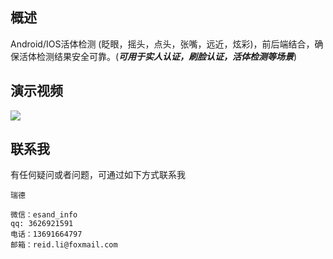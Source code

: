 ## 概述
Android/IOS活体检测 (眨眼，摇头，点头，张嘴，远近，炫彩)，前后端结合，确保活体检测结果安全可靠。(***可用于实人认证，刷脸认证，活体检测等场景***)

## 演示视频
![](http://open.esandcloud.com/index.php/s/78XA91wLQV2y36B/download)

## 联系我
有任何疑问或者问题，可通过如下方式联系我

```
瑞德

微信：esand_info
qq: 3626921591
电话：13691664797
邮箱：reid.li@foxmail.com
```
